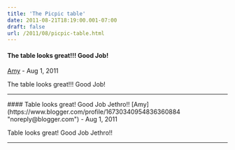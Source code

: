 ```yaml
---
title: 'The Picpic table'
date: 2011-08-21T18:19:00.001-07:00
draft: false
url: /2011/08/picpic-table.html
---
```


#### The table looks great!!! Good Job!
[Amy](https://www.blogger.com/profile/16730340954836360884 "noreply@blogger.com") - <time datetime="2011-08-22T09:57:28.217-07:00">Aug 1, 2011</time>

The table looks great!!! Good Job!
<hr />
#### Table looks great! Good Job Jethro!!
[Amy](https://www.blogger.com/profile/16730340954836360884 "noreply@blogger.com") - <time datetime="2011-08-22T09:57:52.486-07:00">Aug 1, 2011</time>

Table looks great! Good Job Jethro!!
<hr />
